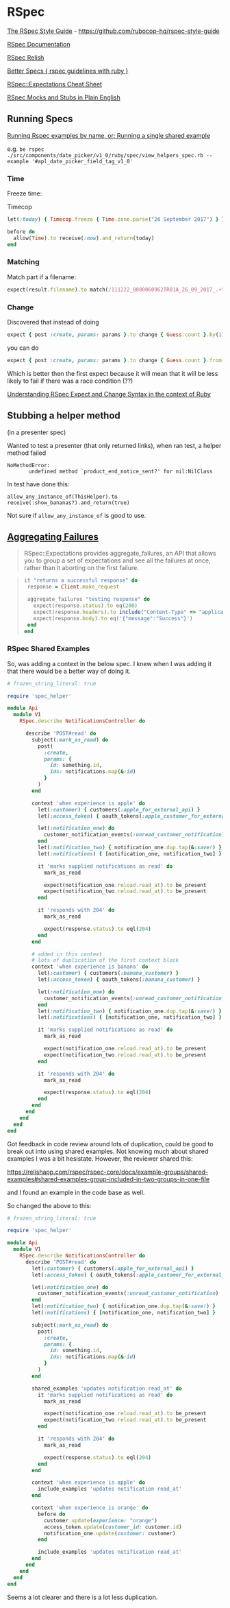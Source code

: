 # RSpec

[The RSpec Style Guide](https://rspec.rubystyle.guide/) - https://github.com/rubocop-hq/rspec-style-guide

[RSpec Documentation](https://rspec.info/documentation/)

[RSpec Relish](https://relishapp.com/rspec)

[Better Specs { rspec guidelines with ruby }](http://www.betterspecs.org/)

[RSpec::Expectations Cheat Sheet](https://www.rubypigeon.com/posts/rspec-expectations-cheat-sheet/)

[RSpec Mocks and Stubs in Plain English](https://www.codewithjason.com/rspec-mocks-stubs-plain-english/)

## Running Specs

[Running Rspec examples by name, or: Running a single shared example](https://makandracards.com/makandra/47400-running-rspec-examples-by-name-or-running-a-single-shared-example)

e.g. `be rspec ./src/components/date_picker/v1_0/ruby/spec/view_helpers_spec.rb --example '#apl_date_picker_field_tag_v1_0'`

### Time

Freeze time:

Timecop

```ruby
let(:today) { Timecop.freeze { Time.zone.parse("26 September 2017") } }

before do
  allow(Time).to receive(:now).and_return(today)
end
```

### Matching

Match part if a filename:

```ruby
expect(result.filename).to match(/111222_0000060962TR01A_26_09_2017_.+\.csv/)
```


### Change
Discovered that instead of doing

```ruby
expect { post :create, params: params }.to change { Guess.count }.by(1)
```

you can do

```ruby
expect { post :create, params: params }.to change { Guess.count }.from(0).to(1)
```

Which is better then the first expect because it will mean that it will be less likely to fail if there was a race condition (??)

[Understanding RSpec Expect and Change Syntax in the context of Ruby](https://forum.shakacode.com/t/understanding-rspec-expect-and-change-syntax-in-the-context-of-ruby/219)


## Stubbing a helper method
(in a presenter spec)

Wanted to test a presenter (that only returned links), when ran test, a helper method failed

```
NoMethodError:
       undefined method `product_end_notice_sent?' for nil:NilClass
```

In test have done this:

```
allow_any_instance_of(ThisHelper).to receive(:show_bananas?).and_return(true)
```

Not sure if `allow_any_instance_of` is good to use.


## [Aggregating Failures](https://relishapp.com/rspec/rspec-core/docs/expectation-framework-integration/aggregating-failures)

>RSpec::Expectations provides aggregate_failures, an API that allows you to group a set of expectations and see all the failures at once, rather than it aborting on the first failure.

>```ruby
>it "returns a successful response" do
>  response = Client.make_request
>
>  aggregate_failures "testing response" do
>    expect(response.status).to eq(200)
>    expect(response.headers).to include("Content-Type" => "application/json")
>    expect(response.body).to eq('{"message":"Success"}')
>  end
>end
>```

### RSpec Shared Examples

So, was adding a context in the below spec. I knew when I was adding it that there would be a better way of doing it.


```ruby
# frozen_string_literal: true

require 'spec_helper'

module Api
  module V1
    RSpec.describe NotificationsController do

      describe 'POST#read' do
        subject(:mark_as_read) do
          post(
            :create,
            params: {
              id: something.id,
              ids: notifications.map(&:id)
            }
          )
        end

        context 'when experience is apple' do
          let(:customer) { customers(:apple_for_external_api) }
          let(:access_token) { oauth_tokens(:apple_customer_for_external_api) }

          let(:notification_one) do
            customer_notification_events(:unread_customer_notification)
          end
          let(:notification_two) { notification_one.dup.tap(&:save!) }
          let(:notifications) { [notification_one, notification_two] }

          it 'marks supplied notifications as read' do
            mark_as_read

            expect(notification_one.reload.read_at).to be_present
            expect(notification_two.reload.read_at).to be_present
          end

          it 'responds with 204' do
            mark_as_read

            expect(response.status).to eql(204)
          end
        end

        # added in this context
        # lots of duplication of the first context block
        context 'when experience is banana' do
          let(:customer) { customers(:banana_customer) }
          let(:access_token) { oauth_tokens(:banana_customer) }

          let(:notification_one) do
            customer_notification_events(:unread_customer_notification)
          end
          let(:notification_two) { notification_one.dup.tap(&:save!) }
          let(:notifications) { [notification_one, notification_two] }

          it 'marks supplied notifications as read' do
            mark_as_read

            expect(notification_one.reload.read_at).to be_present
            expect(notification_two.reload.read_at).to be_present
          end

          it 'responds with 204' do
            mark_as_read

            expect(response.status).to eql(204)
          end
        end
      end
    end
  end
end
```

Got feedback in code review around lots of duplication, could be good to break out into using shared examples. Not knowing much about shared examples I was a bit hesistate. However, the reviewer shared this:

https://relishapp.com/rspec/rspec-core/docs/example-groups/shared-examples#shared-examples-group-included-in-two-groups-in-one-file

and I found an example in the code base as well.

So changed the above to this:

```ruby
# frozen_string_literal: true

require 'spec_helper'

module Api
  module V1
    RSpec.describe NotificationsController do
      describe 'POST#read' do
        let(:customer) { customers(:apple_for_external_api) }
        let(:access_token) { oauth_tokens(:apple_customer_for_external_api) }

        let(:notification_one) do
          customer_notification_events(:unread_customer_notification)
        end
        let(:notification_two) { notification_one.dup.tap(&:save!) }
        let(:notifications) { [notification_one, notification_two] }

        subject(:mark_as_read) do
          post(
            :create,
            params: {
              id: something.id,
              ids: notifications.map(&:id)
            }
          )
        end

        shared_examples 'updates notification read_at' do
          it 'marks supplied notifications as read' do
            mark_as_read

            expect(notification_one.reload.read_at).to be_present
            expect(notification_two.reload.read_at).to be_present
          end

          it 'responds with 204' do
            mark_as_read

            expect(response.status).to eql(204)
          end
        end

        context 'when experience is apple' do
          include_examples 'updates notification read_at'
        end

        context 'when experience is orange' do
          before do
            customer.update(experience: "orange")
            access_token.update(customer_id: customer.id)
            notification_one.update(customer: customer)
          end

          include_examples 'updates notification read_at'
        end
      end
    end
  end
end
```
Seems a lot clearer and there is a lot less duplication.
